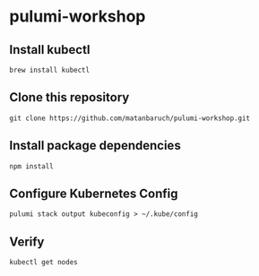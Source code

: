 # pulumi-workshop

## Install kubectl
```
brew install kubectl
```

## Clone this repository
```
git clone https://github.com/matanbaruch/pulumi-workshop.git
```

## Install package dependencies
```
npm install
```

## Configure Kubernetes Config
```
pulumi stack output kubeconfig > ~/.kube/config
```

## Verify
```
kubectl get nodes
```
